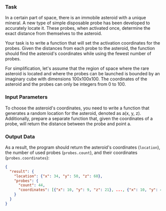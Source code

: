 ### Task

In a certain part of space, there is an immobile asteroid with a unique mineral. A new type of simple disposable probe has been developed to accurately locate it. These probes, when activated once, determine the exact distance from themselves to the asteroid.

Your task is to write a function that will set the activation coordinates for the probes. Given the distances from each probe to the asteroid, the function should find the asteroid's coordinates while using the fewest number of probes.

For simplification, let's assume that the region of space where the rare asteroid is located and where the probes can be launched is bounded by an imaginary cube with dimensions 100x100x100. The coordinates of the asteroid and the probes can only be integers from 0 to 100.

### Input Parameters

To choose the asteroid's coordinates, you need to write a function that generates a random location for the asteroid, denoted as a(x, y, z). Additionally, prepare a separate function that, given the coordinates of a probe, will return the distance between the probe and point a.

### Output Data

As a result, the program should return the asteroid's coordinates (`location`), the number of used probes (`probes.count`), and their coordinates (`probes.coordinates`):

```json
{
  "result": {
    "location": {"x": 34, "y": 50, "z": 60},
    "probes": {
      "count": 44,
      "coordinates": [{"x": 10, "y": 9, "z": 21}, ..., {"x": 10, "y": 4, "z": 11}]
    }
  }
}
```

